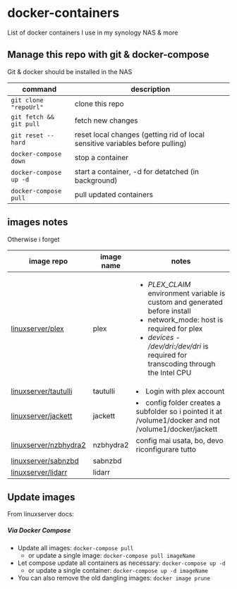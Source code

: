 
# docker-containers

List of docker containers I use in my synology NAS & more

## Manage this repo with git & docker-compose

Git & docker should be installed in the NAS

|command|description|
|---|---|
|`git clone "repoUrl"`|clone this repo|
|`git fetch && git pull`|fetch new changes|
|`git reset --hard`| reset local changes (getting rid of local sensitive variables before pulling)|
|`docker-compose down`| stop a container|
|`docker-compose up -d`|start a container, -d for detatched (in background)|
|`docker-compose pull`|pull updated containers|

## images notes

Otherwise i forget

|image repo|image name|notes|
|---|---|---|
|[linuxserver/plex](https://hub.docker.com/r/linuxserver/plex)|plex|<ul><li> _PLEX_CLAIM_ environment variable is custom and generated before install</li><li>network_mode: host is required for plex</li><li>_devices - /dev/dri:/dev/dri_ is required for transcoding through the Intel CPU</li></ul>|
|[linuxserver/tautulli](https://hub.docker.com/r/linuxserver/tautulli)|tautulli|<li>Login with plex account</li>|
|[linuxserver/jackett](https://hub.docker.com/r/linuxserver/jackett)|jackett|<li>config folder creates a subfolder so i pointed it at /volume1/docker and not /volume1/docker/jackett</li>|
|[linuxserver/nzbhydra2](https://hub.docker.com/r/linuxserver/nzbhydra2)|nzbhydra2| config mai usata, bo, devo riconfigurare tutto |
|[linuxserver/sabnzbd](https://hub.docker.com/r/linuxserver/sabnzbd)|sabnzbd|  |
|[linuxserver/lidarr](https://hub.docker.com/r/linuxserver/sabnzbd)|lidarr|  |

## Update images

From linuxserver docs:

##### Via Docker Compose

* Update all images: `docker-compose pull`
  * or update a single image: `docker-compose pull imageName`
* Let compose update all containers as necessary: `docker-compose up -d`
  * or update a single container: `docker-compose up -d imageName`
* You can also remove the old dangling images: `docker image prune`
